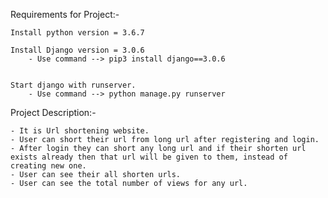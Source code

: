 Requirements for Project:-

    Install python version = 3.6.7 

    Install Django version = 3.0.6
        - Use command --> pip3 install django==3.0.6

     
    Start django with runserver.
        - Use command --> python manage.py runserver
        

Project Description:-

    - It is Url shortening website.
    - User can short their url from long url after registering and login.
    - After login they can short any long url and if their shorten url exists already then that url will be given to them, instead of creating new one.
    - User can see their all shorten urls.
    - User can see the total number of views for any url.


